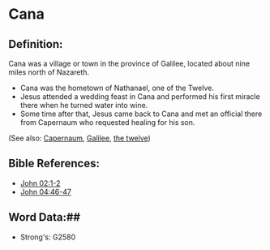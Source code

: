 # Cana #

## Definition: ##

Cana was a village or town in the province of Galilee, located about nine miles north of Nazareth.

* Cana was the hometown of Nathanael, one of the Twelve.
* Jesus attended a wedding feast in Cana and performed his first miracle there when he turned water into wine.
* Some time after that, Jesus came back to Cana and met an official there from Capernaum who requested healing for his son.

(See also: [Capernaum](../other/capernaum.md), [Galilee](../other/galilee.md), [the twelve](../kt/thetwelve.md))

## Bible References: ##

* [John 02:1-2](rc://en/tn/help/jhn/02/01)
* [John 04:46-47](rc://en/tn/help/jhn/04/46)

## Word Data:##

* Strong's: G2580


